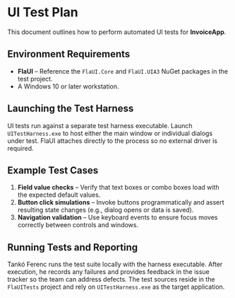 # UI Test Plan

This document outlines how to perform automated UI tests for **InvoiceApp**.

## Environment Requirements

- **FlaUI** – Reference the `FlaUI.Core` and `FlaUI.UIA3` NuGet packages in the test project.
- A Windows 10 or later workstation.

## Launching the Test Harness

UI tests run against a separate test harness executable. Launch `UITestHarness.exe` to host either the main window or individual dialogs under test. FlaUI attaches directly to the process so no external driver is required.

## Example Test Cases

1. **Field value checks** – Verify that text boxes or combo boxes load with the expected default values.
2. **Button click simulations** – Invoke buttons programmatically and assert resulting state changes (e.g., dialog opens or data is saved).
3. **Navigation validation** – Use keyboard events to ensure focus moves correctly between controls and windows.

## Running Tests and Reporting

Tankó Ferenc runs the test suite locally with the harness executable. After execution, he records any failures and provides feedback in the issue tracker so the team can address defects.
The test sources reside in the `FlaUITests` project and rely on `UITestHarness.exe` as the target application.
